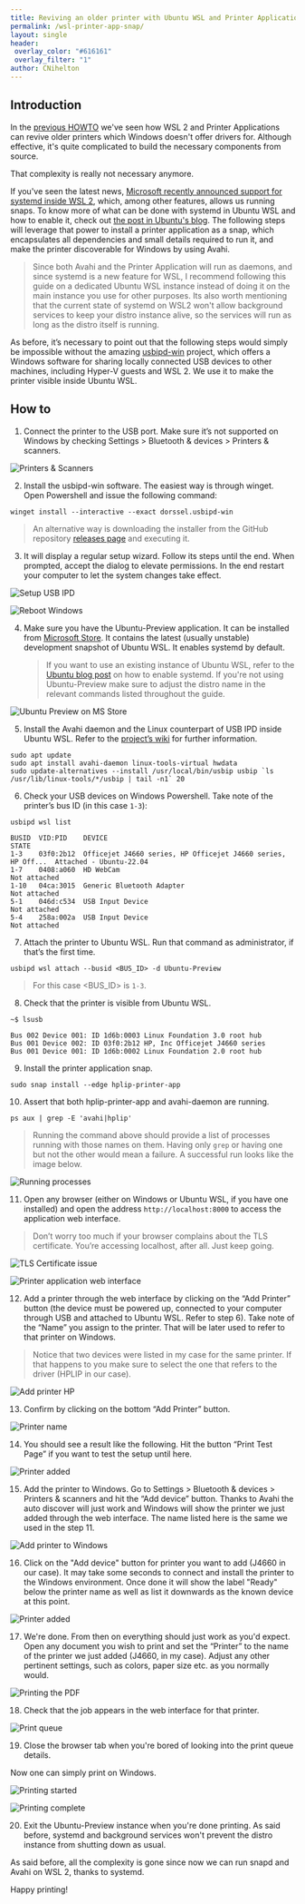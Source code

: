 ```yaml
---
title: Reviving an older printer with Ubuntu WSL and Printer Applications Snaps
permalink: /wsl-printer-app-snap/
layout: single
header:
 overlay_color: "#616161"
 overlay_filter: "1"
author: CNihelton
---
```


## Introduction

In the [previous HOWTO](/wsl-printer-app/) we've seen how WSL 2 and Printer Applications can revive older printers which Windows doesn't offer drivers for.
Although effective, it's quite complicated to build the necessary components from source. 

That complexity is really not necessary anymore.

If you've seen the latest news, [Microsoft recently announced support for systemd inside WSL 2](https://devblogs.microsoft.com/commandline/systemd-support-is-now-available-in-wsl/), which, among other features, allows us running snaps.
To know more of what can be done with systemd in Ubuntu WSL and how to enable it, check out [the post in Ubuntu's blog](https://ubuntu.com/blog/ubuntu-wsl-enable-systemd).
The following steps will leverage that power to install a printer application as a snap, which encapsulates all dependencies and small details required to run
it, and make the printer discoverable for Windows by using Avahi.

> Since both Avahi and the Printer Application will run as daemons, and since systemd is a new feature for WSL, I recommend following this guide on a dedicated Ubuntu WSL instance instead of doing it on the main instance you use for other purposes.
> Its also worth mentioning that the current state of systemd on WSL2 won't allow background services to keep your distro instance alive, so the services will run as long as the distro itself is running.

As before, it’s necessary to point out that the following steps would simply be impossible without the amazing [usbipd-win](https://github.com/dorssel/usbipd-win) project, which offers a Windows software for sharing locally connected USB devices to other machines, including Hyper-V guests and WSL 2. We use it to make the printer visible inside Ubuntu WSL.

## How to

1. Connect the printer to the USB port. Make sure it’s not supported on Windows by checking Settings > Bluetooth & devices > Printers & scanners.

![Printers & Scanners](../assets/images/wsl-printer/01-driver-unavailable.png)

2. Install the usbipd-win software. The easiest way is through winget. Open Powershell and issue the following command:

`winget install --interactive --exact dorssel.usbipd-win`

> An alternative way is downloading the installer from the GitHub repository [releases page](https://github.com/dorssel/usbipd-win/releases) and executing it.

3. It will display a regular setup wizard. Follow its steps until the end. When prompted, accept the dialog to elevate permissions. In the end restart your computer to let the system changes take effect.

![Setup USB IPD](../assets/images/wsl-printer/02-install-usbipd.png)

![Reboot Windows](../assets/images/wsl-printer/03-reboot-win.png)


4. Make sure you have the Ubuntu-Preview application. It can be installed from [Microsoft Store](https://apps.microsoft.com/store/detail/ubuntu-preview/9P7BDVKVNXZ6). It contains the latest (usually unstable) development snapshot
   of Ubuntu WSL. It enables systemd by default.

   > If you want to use an existing instance of Ubuntu WSL, refer to the [Ubuntu blog post]() on how to enable systemd.
   > If you're not using Ubuntu-Preview make sure to adjust the distro name in the relevant commands listed throughout the guide.


![Ubuntu Preview on MS Store](../assets/images/wsl-printer/21-ubuntu-preview-wsl.png)


5. Install the Avahi daemon and the Linux counterpart of USB IPD inside Ubuntu WSL. Refer to the [project’s wiki](https://github.com/dorssel/usbipd-win/wiki/WSL-support) for further information.

```
sudo apt update
sudo apt install avahi-daemon linux-tools-virtual hwdata
sudo update-alternatives --install /usr/local/bin/usbip usbip `ls /usr/lib/linux-tools/*/usbip | tail -n1` 20
```

6. Check your USB devices on Windows Powershell. Take note of the printer’s bus ID (in this case `1-3`):

```
usbipd wsl list

BUSID  VID:PID    DEVICE                                                        STATE
1-3    03f0:2b12  Officejet J4660 series, HP Officejet J4660 series, HP Off...  Attached - Ubuntu-22.04
1-7    0408:a060  HD WebCam                                                     Not attached
1-10   04ca:3015  Generic Bluetooth Adapter                                     Not attached
5-1    046d:c534  USB Input Device                                              Not attached
5-4    258a:002a  USB Input Device                                              Not attached

```

7. Attach the printer to Ubuntu WSL. Run that command as administrator, if that’s the first time.

```
usbipd wsl attach --busid <BUS_ID> -d Ubuntu-Preview
```

> For this case <BUS_ID> is `1-3`.


8. Check that the printer is visible from Ubuntu WSL.


```
~$ lsusb

Bus 002 Device 001: ID 1d6b:0003 Linux Foundation 3.0 root hub
Bus 001 Device 002: ID 03f0:2b12 HP, Inc Officejet J4660 series
Bus 001 Device 001: ID 1d6b:0002 Linux Foundation 2.0 root hub

```

9. Install the printer application snap.

```
sudo snap install --edge hplip-printer-app
```

10. Assert that both hplip-printer-app and avahi-daemon are running.

```
ps aux | grep -E 'avahi|hplip'
```
> Running the command above should provide a list of processes running with those names on them. Having only `grep` or having one but not the other would mean a
failure. A successful run looks like the image below.

![Running processes](../assets/images/wsl-printer/25-running-processes.png)


11. Open any browser (either on Windows or Ubuntu WSL, if you have one installed) and open the address `http://localhost:8000` to access the application web interface.

> Don’t worry too much if your browser complains about the TLS certificate. You’re accessing localhost, after all. Just keep going.

![TLS Certificate issue](../assets/images/wsl-printer/04-invalid-certificate.png)

![Printer application web interface](../assets/images/wsl-printer/06-web-interface.png)

12. Add a printer through the web interface by clicking on the “Add Printer” button (the device must be powered up, connected to your computer through USB and
    attached to Ubuntu WSL. Refer to step 6). Take note of the “Name” you assign to the printer. That will be later used to refer to that printer on Windows.

> Notice that two devices were listed in my case for the same printer. If that happens to you make sure to select the one that refers to the driver (HPLIP in our case).

![Add printer HP](../assets/images/wsl-printer/07-adding-printer-hp.png)

13. Confirm by clicking on the bottom “Add Printer” button.

![Printer name](../assets/images/wsl-printer/08-name-the-printer.png)

14. You should see a result like the following. Hit the button “Print Test Page” if you want to test the setup until here.

![Printer added](../assets/images/wsl-printer/09-printer-added.png)

15. Add the printer to Windows. Go to Settings > Bluetooth & devices > Printers & scanners and hit the “Add device” button. Thanks to Avahi the auto discover
    will just work and Windows will show the printer we just added through the web interface. The name listed here is the same we used in the step 11.

![Add printer to Windows](../assets/images/wsl-printer/22-printer-autodiscover.png)

16. Click on the "Add device" button for printer you want to add (J4660 in our case). It may take some seconds to connect and install the printer to the Windows environment. Once done
    it will show the label "Ready" below the printer name as well as list it downwards as the known device at this point.

![Printer added](../assets/images/wsl-printer/23-printer-ready.png)

17. We're done. From then on everything should just work as you'd expect. Open any document you wish to print and set the “Printer” to the name of the printer we just added (J4660, in my case). Adjust any other pertinent settings, such as colors, paper size etc. as you normally would.

![Printing the PDF](../assets/images/wsl-printer/16-print-pdf.png)

18. Check that the job appears in the web interface for that printer.

![Print queue](../assets/images/wsl-printer/17-print-job-queue.png)

19. Close the browser tab when you're bored of looking into the print queue details.

Now one can simply print on Windows.

![Printing started](../assets/images/wsl-printer/18-printing-progress.png)

![Printing complete](../assets/images/wsl-printer/19-printing-complete.png)

20. Exit the Ubuntu-Preview instance when you're done printing. As said before, systemd and background services won't prevent the distro instance from shutting down as usual.


As said before, all the complexity is gone since now we can run snapd and Avahi on WSL 2, thanks to systemd.

Happy printing!

